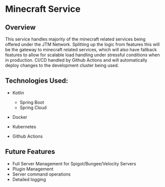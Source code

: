 # Minecraft Service

## Overview

This service handles majority of the minecraft related services being offered under the JTM Network. Splitting up the logic from features this will be the gateway to minecraft related services, which will also have fallback features to allow for scalable load handling under stressful conditions when in production. CI/CD handled by Github Actions and will automatically deploy changes to the development cluster being used.

## Technologies Used:
- Kotlin
  - Spring Boot
  - Spring Cloud

- Docker
- Kubernetes
- Github Actions

## Future Features

- Full Server Management for Spigot/Bungee/Velocity Servers
- Plugin Management
- Server command operations
- Detailed logging
